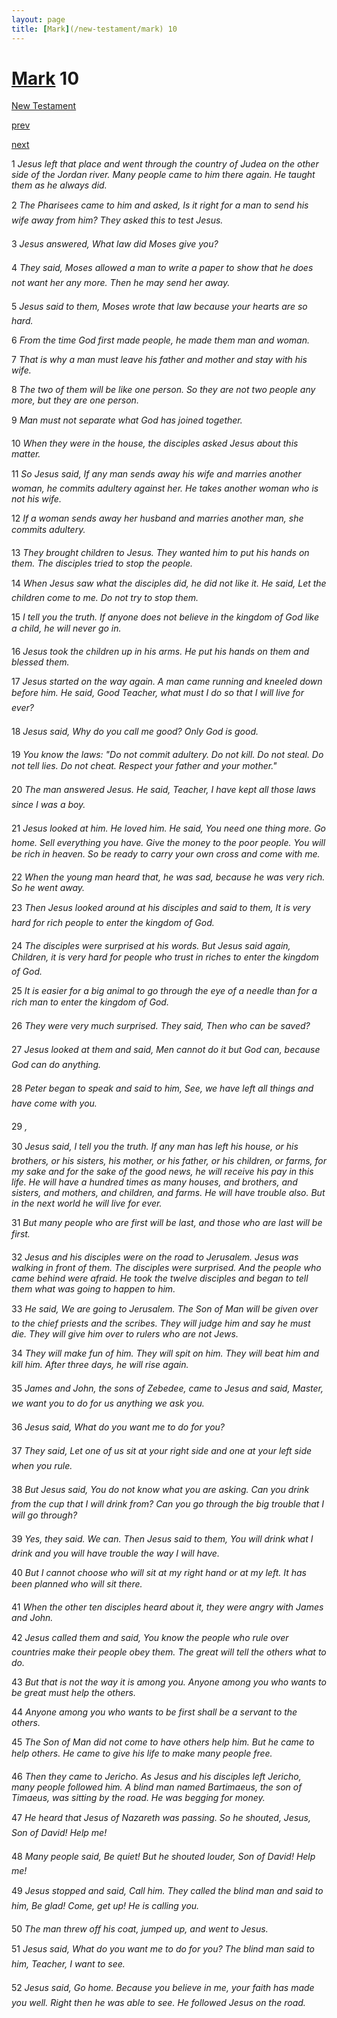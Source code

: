 ```yaml
---
layout: page
title: [Mark](/new-testament/mark) 10
---
```


# [Mark](/new-testament/mark) 10

[New Testament](/new-testament)


[prev](/new-testament/mark/mark-9.html)


[next](/new-testament/mark/mark-11.html)

1 _Jesus left that place and went through the country of Judea on the other side of the Jordan river. Many people came to him there again. He taught them as he always did._

2 _The Pharisees came to him and asked, Is it right for a man to send his wife away from him? They asked this to test Jesus._

3 _Jesus answered, What law did Moses give you?_

4 _They said, Moses allowed a man to write a paper to show that he does not want her any more. Then he may send her away._

5 _Jesus said to them, Moses wrote that law because your hearts are so hard._

6 _From the time God first made people, he made them man and woman._

7 _That is why a man must leave his father and mother and stay with his wife._

8 _The two of them will be like one person. So they are not two people any more, but they are one person._

9 _Man must not separate what God has joined together._

10 _When they were in the house, the disciples asked Jesus about this matter._

11 _So Jesus said, If any man sends away his wife and marries another woman, he commits adultery against her. He takes another woman who is not his wife._

12 _If a woman sends away her husband and marries another man, she commits adultery._

13 _They brought children to Jesus. They wanted him to put his hands on them. The disciples tried to stop the people._

14 _When Jesus saw what the disciples did, he did not like it. He said, Let the children come to me. Do not try to stop them._

15 _I tell you the truth. If anyone does not believe in the kingdom of God like a child, he will never go in._

16 _Jesus took the children up in his arms. He put his hands on them and blessed them._

17 _Jesus started on the way again. A man came running and kneeled down before him. He said, Good Teacher, what must I do so that I will live for ever?_

18 _Jesus said, Why do you call me good? Only God is good._

19 _You know the laws: "Do not commit adultery. Do not kill. Do not steal. Do not tell lies.  Do not cheat. Respect your father and your mother." _

20 _The man answered Jesus. He said, Teacher, I have kept all those laws since I was a boy._

21 _Jesus looked at him. He loved him. He said, You need one thing more. Go home. Sell everything you have. Give the money to the poor people. You will be rich in heaven. So be ready to carry your own cross and come with me._

22 _When the young man heard that, he was sad, because he was very rich. So he went away._

23 _Then Jesus looked around at his disciples and said to them, It is very hard for rich people to enter the kingdom of God._

24 _The disciples were surprised at his words. But Jesus said again, Children, it is very hard for people who trust in riches to enter the kingdom of God._

25 _It is easier for a big animal to go through the eye of a needle than for a rich man to enter the kingdom of God._

26 _They were very much surprised. They said, Then who can be saved?_

27 _Jesus looked at them and said, Men cannot do it but God can, because God can do anything._

28 _Peter began to speak and said to him, See, we have left all things and have come with you._

29 _,_

30 _Jesus said, I tell you the truth. If any man has left his house, or his brothers, or his sisters, his mother, or his father, or his children, or farms, for my sake and for the sake of the good news, he will receive his pay in this life. He will have a hundred times as many houses, and brothers, and sisters, and mothers, and children, and farms. He will have trouble also. But in the next world he will live for ever._

31 _But many people who are first will be last, and those who are last will be first._

32 _Jesus and his disciples were on the road to Jerusalem. Jesus was walking in front of them.  The disciples were surprised. And the people who came behind were afraid. He took the twelve disciples and began to tell them what was going to happen to him._

33 _He said, We are going to Jerusalem. The Son of Man will be given over to the chief priests and the scribes. They will judge him and say he must die. They will give him over to rulers who are not Jews._

34 _They will make fun of him. They will spit on him. They will beat him and kill him. After three days, he will rise again._

35 _James and John, the sons of Zebedee, came to Jesus and said, Master, we want you to do for us anything we ask you._

36 _Jesus said, What do you want me to do for you?_

37 _They said, Let one of us sit at your right side and one at your left side when you rule._

38 _But Jesus said, You do not know what you are asking. Can you drink from the cup that I will drink from? Can you go through the big trouble that I will go through?_

39 _Yes, they said. We can. Then Jesus said to them, You will drink what I drink and you will have trouble the way I will have._

40 _But I cannot choose who will sit at my right hand or at my left. It has been planned who will sit there._

41 _When the other ten disciples heard about it, they were angry with James and John._

42 _Jesus called them and said, You know the people who rule over countries make their people obey them. The great will tell the others what to do._

43 _But that is not the way it is among you. Anyone among you who wants to be great must help the others._

44 _Anyone among you who wants to be first shall be a servant to the others._

45 _The Son of Man did not come to have others help him. But he came to help others. He came to give his life to make many people free._

46 _Then they came to Jericho. As Jesus and his disciples left Jericho, many people followed him. A blind man named Bartimaeus, the son of Timaeus, was sitting by the road. He was begging for money._

47 _He heard that Jesus of Nazareth was passing. So he shouted, Jesus, Son of David! Help me!_

48 _Many people said, Be quiet! But he shouted louder, Son of David! Help me!_

49 _Jesus stopped and said, Call him. They called the blind man and said to him, Be glad!  Come, get up! He is calling you._

50 _The man threw off his coat, jumped up, and went to Jesus._

51 _Jesus said, What do you want me to do for you? The blind man said to him, Teacher, I want to see._

52 _Jesus said, Go home. Because you believe in me, your faith has made you well. Right then he was able to see. He followed Jesus on the road._

